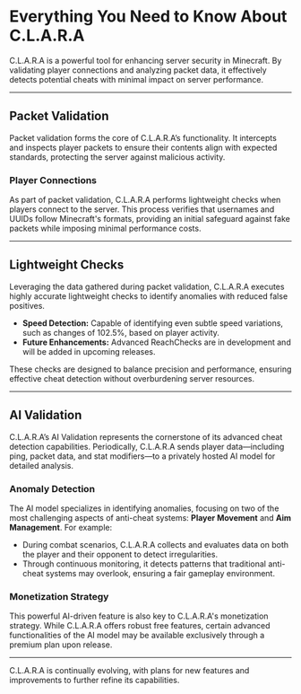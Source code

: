 # Everything You Need to Know About C.L.A.R.A

C.L.A.R.A is a powerful tool for enhancing server security in Minecraft. By validating player connections and analyzing packet data, it effectively detects potential cheats with minimal impact on server performance.

---

## Packet Validation  
Packet validation forms the core of C.L.A.R.A’s functionality. It intercepts and inspects player packets to ensure their contents align with expected standards, protecting the server against malicious activity.  

### Player Connections  
As part of packet validation, C.L.A.R.A performs lightweight checks when players connect to the server. This process verifies that usernames and UUIDs follow Minecraft's formats, providing an initial safeguard against fake packets while imposing minimal performance costs.  

---

## Lightweight Checks  
Leveraging the data gathered during packet validation, C.L.A.R.A executes highly accurate lightweight checks to identify anomalies with reduced false positives.  

- **Speed Detection:** Capable of identifying even subtle speed variations, such as changes of 102.5%, based on player activity.  
- **Future Enhancements:** Advanced ReachChecks are in development and will be added in upcoming releases.  

These checks are designed to balance precision and performance, ensuring effective cheat detection without overburdening server resources.  

---

## AI Validation  
C.L.A.R.A’s AI Validation represents the cornerstone of its advanced cheat detection capabilities. Periodically, C.L.A.R.A sends player data—including ping, packet data, and stat modifiers—to a privately hosted AI model for detailed analysis.  

### Anomaly Detection  
The AI model specializes in identifying anomalies, focusing on two of the most challenging aspects of anti-cheat systems: **Player Movement** and **Aim Management**. For example:  
- During combat scenarios, C.L.A.R.A collects and evaluates data on both the player and their opponent to detect irregularities.  
- Through continuous monitoring, it detects patterns that traditional anti-cheat systems may overlook, ensuring a fair gameplay environment.  

### Monetization Strategy  
This powerful AI-driven feature is also key to C.L.A.R.A's monetization strategy. While C.L.A.R.A offers robust free features, certain advanced functionalities of the AI model may be available exclusively through a premium plan upon release.  

---

C.L.A.R.A is continually evolving, with plans for new features and improvements to further refine its capabilities.
